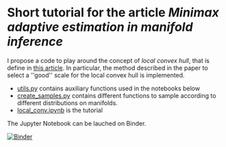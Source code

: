 # Short tutorial for the article *Minimax adaptive estimation in manifold inference*

I propose a code to play around the concept of *local convex hull*, that is define in [this article](https://arxiv.org/abs/2001.04896). In particular, the method described in the paper to select a ''good'' scale for the local convex hull is implemented.

- [utils.py](https://github.com/vincentdivol/local-convex-hull/blob/main/utils.py) contains auxiliary functions used in the notebooks below
- [create_samples.py](https://github.com/vincentdivol/local-convex-hull/blob/main/create_samples.py) contains different functions to sample according to different distributions on manifolds.
- [local_conv.ipynb](https://github.com/vincentdivol/local-convex-hull/blob/main/local_convex_hull.ipynb) is the tutorial 

The Jupyter Notebook can be lauched on Binder.

[![Binder](https://mybinder.org/badge_logo.svg)](https://mybinder.org/v2/gh/vincentdivol/local-convex-hull/HEAD?filepath=local_convex_hull.ipynb)
